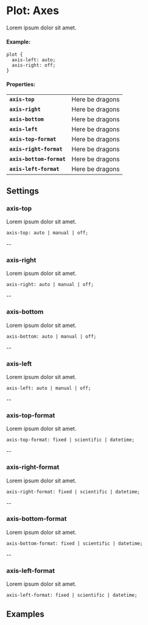 Plot: Axes
==========

Lorem ipsum dolor sit amet.

#### Example:

    plot {
      axis-left: auto;
      axis-right: off;
    }


#### Properties:

<table>
  <tbody>
    <tr>
      <td><code><strong>axis-top</strong></code></td>
      <td>Here be dragons</td>
    </tr>
    <tr>
      <td><code><strong>axis-right</strong></code></td>
      <td>Here be dragons</td>
    </tr>
    <tr>
      <td><code><strong>axis-bottom</strong></code></td>
      <td>Here be dragons</td>
    </tr>
    <tr>
      <td><code><strong>axis-left</strong></code></td>
      <td>Here be dragons</td>
    </tr>
    <tr>
      <td><code><strong>axis-top-format</strong></code></td>
      <td>Here be dragons</td>
    </tr>
    <tr>
      <td><code><strong>axis-right-format</strong></code></td>
      <td>Here be dragons</td>
    </tr>
    <tr>
      <td><code><strong>axis-bottom-format</strong></code></td>
      <td>Here be dragons</td>
    </tr>
    <tr>
      <td><code><strong>axis-left-format</strong></code></td>
      <td>Here be dragons</td>
    </tr>
  </tbody>
</table>


## Settings

### axis-top

Lorem ipsum dolor sit amet.

    axis-top: auto | manual | off;

--

### axis-right

Lorem ipsum dolor sit amet.

    axis-right: auto | manual | off;

--

### axis-bottom

Lorem ipsum dolor sit amet.

    axis-bottom: auto | manual | off;

--

### axis-left

Lorem ipsum dolor sit amet.

    axis-left: auto | manual | off;

--

### axis-top-format

Lorem ipsum dolor sit amet.

    axis-top-format: fixed | scientific | datetime;

--

### axis-right-format

Lorem ipsum dolor sit amet.

    axis-right-format: fixed | scientific | datetime;

--

### axis-bottom-format

Lorem ipsum dolor sit amet.

    axis-bottom-format: fixed | scientific | datetime;

--

### axis-left-format

Lorem ipsum dolor sit amet.

    axis-left-format: fixed | scientific | datetime;



## Examples

